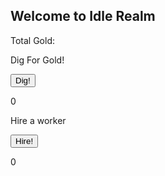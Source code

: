 ## Welcome to Idle Realm
Total Gold:


<p>Dig For Gold!</p>
<button type="button" onclick="myFunction()">Dig!</button>
<p id="demo">0</p>
<script>
var add = (function () {
    var counter = 0;
    return function () {return counter += 1;}
})();

function myFunction(){
    document.getElementById("demo").innerHTML = add();
}
</script>

<p>Hire a worker</p>

<button type="button" onclick="myFunction()">Hire!</button>
<p id="worker">0</p>
<script>
var add = (function () {
    var counter1 = 0;
    return function () {return counter += 1;}
})();

function myFunction(){
    document.getElementById("worker").innerHTML = add();
}
</script>

